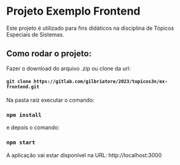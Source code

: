 # Projeto Exemplo Frontend

Este projeto é utilizado para fins didáticos na disciplina de Tópicos Especiais de Sistemas.

## Como rodar o projeto:

Fazer o download do arquivo .zip ou clone da url:

#### `git clone https://gitlab.com/gilbriatore/2023/topicos3n/ex-frontend.git`

Na pasta raiz executar o comando:

### `npm install`

e depois o comando:

### `npm start`

A aplicação vai estar disponível na URL: http://localhost:3000